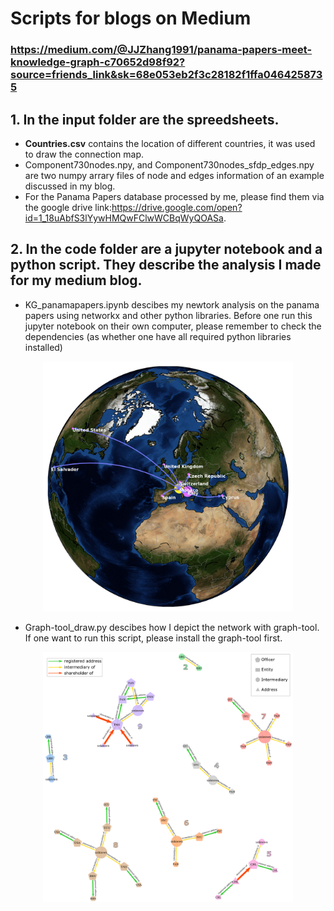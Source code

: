 # Scripts for blogs on Medium

### https://medium.com/@JJZhang1991/panama-papers-meet-knowledge-graph-c70652d98f92?source=friends_link&sk=68e053eb2f3c28182f1ffa0464258735

## 1. In the input folder are the spreedsheets. 
  * **Countries.csv** contains the location of different countries, it was used to draw the connection map.
  * Component730nodes.npy, and Component730nodes_sfdp_edges.npy are two numpy arrary files of node and edges information of an example discussed in my blog.  
  * For the Panama Papers database processed by me, please find them via the google drive link:https://drive.google.com/open?id=1_18uAbfS3lYywHMQwFClwWCBqWyQOASa.

  
## 2. In the code folder are a jupyter notebook and a python script. They describe the analysis I made for my medium blog.
  * KG_panamapapers.ipynb descibes my newtork analysis on the panama papers using networkx and other python libraries. Before one run this jupyter notebook on their own computer, please remember to check the dependencies (as whether one have all required python libraries installed)
 <p align="center">
   <img src="./PanamaPapers/Pictures/730_countries_connection.png" width="400"/>
 </p>

  * Graph-tool_draw.py descibes how I depict the network with graph-tool. If one want to run this script, please install the graph-tool first.
 <p align="center">
  <img src="./PanamaPapers/Pictures/SmallSubgraphwithin10nodes_sfdp.png" width="400"/>
 </p>
